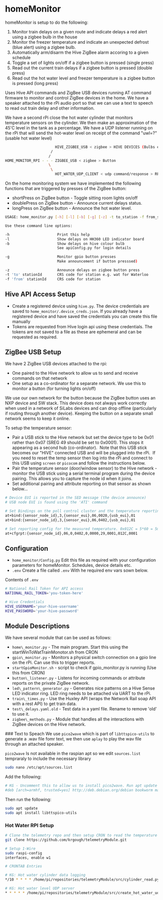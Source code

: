 # homeMonitor

homeMonitor is setup to do the following:

1. Monitor train delays on a given route and indicate delays a red alert using a zigbee bulb in the house
2. Monitor the freezer temperature and indicate an unexpected defrost (blue alert) using a zigbee bulb.
3. Automatically arm/disarm the Hive ZigBee alarm accoring to a given schedule
4. Toggle a set of lights on/off if a zigbee button is pressed (single press)
5. Read out the current train delays if a zigbee button is pressed (double press)
6. Read out the hot water level and freezer temperature is a zigbee button is pressed (long press)

Uses Hive API commands and ZigBee USB devices running AT command firmware to monitor and control ZigBee devices in the home. We have a speaker attached to the rPi audio port so that we can use a text to speech to read out train delay and other information.

We have a second rPi close the hot water cylinder that monitors temperature sensors on the cylinder. We then make an approximation of the 45'C level in the tank as a percentage. We have a UDP listener running on the rPi that will send the hot-water level on receipt of the command "uwl=?" (usable hot water level)

```bash
                       HIVE_ZIGBEE_USB < zigbee > HIVE DEVICES (Bulbs etc), Freezer Temp Sensor
                     /
                    /
HOME_MONITOR_RPI - - - ZIGBEE_USB < zigbee > Button
                    \
                     \
                       HOT_WATER_UDP_CLIENT < udp command/response > RPI_HOT_WATER_UDP_SERVER <> Temperature sensors on cylinder
```

On the home monitoring system we have implemented the following functions that are triggered by presses of the ZigBee button:

* shortPress on ZigBee button - Toggle sitting room lights on/off
* doublePress on ZigBee button - Announce current delays status.
* longPress on ZigBee button - Announce the hot water level.

```bash
USAGE: home_monitor.py [-h] [-l] [-b] [-g] [-z] -t to_station -f from_station

Use these command line options:

-h                      Print this help
-l                      Show delays on HH360 LED indicator board
-b                      Show delays on hive colour bulb
                        See apiConfig.py for login details

-g                      Monitor gpio button presses
                        Make announcement if button presssed)

-z                      Announce delays on zigbee button press
-t 'to' stationId       CRS code for station e.g. wat for Waterloo
-f 'from' stationId     CRS code for station
```

## Hive API Access Setup

* Create a registered device using `hive.py`.  The device credentials are saved to `home_monitor/.device_creds.json`.  If you already have a registered device and have saved the credentials you can create this file manually
* Tokens are requested from Hive login api using these credentials.  The tokens are not saved to a file as these are ephemeral and can be requested as required.

## ZigBee USB Setup

We have 2 ZigBee USB devices attached to the rpi:

* One paired to the Hive network to allow us to send and receive commands on that network
* One setup as a co-ordinator for a separate network. We use this to monitor a button (for turning lights on/off)

We use our own network for the button because the ZigBee button uses an NXP device and SW stack. This device does not always work correctly when used in a network of SiLabs devices and can drop offline (particularly if routing through another device). Keeping the button on a separate small network seems to keep it online.

To setup the temperature sensor:

* Pair a USB stick to the Hive network but set the device type to be 0x01 rather than 0x07 (SREG 49 should be set to 0x0001). This stops it appearing as a second hub (co-ordinator).  Note that this USB stick becomes our "HIVE" connected USB and will be plugged into the rPi.  If you need to reset the temp sensor then log into the rPi and connect to this USB using `screen` or `picocom` and follow the instructions below.
* Pair the temperature sensor (door/window sensor) to the Hive network - monitor the USB stick using a serial terminal program during the device pairing. This allows you to capture the node id when it joins.
* Set additional pairing and attribute reporting on that sensor as shown below...

```bash
# Device EUI is reported in the SED message (the device announce)
# USB node EUI is found using the 'ATI' command

# Set Bindings on the poll control cluster and the temperature reporting cluster
at+bind:{sensor_node_id},3,{sensor_eui},06,0020,{usb_eui},01
at+bind:{sensor_node_id},3,{sensor_eui},06,0402,{usb_eui},01

# Set reporting config for the measured temperature. 0x012C = 5*60 = 5mins
at+cfgrpt:{sensor_node_id},06,0,0402,0,0000,29,0001,012C,0001
```

## Configuration

* `home_monitor/Config.py` Edit this file as required with your configuration parameters for homeMonitor. Schedules, device details etc.
* `.env` Create a file called `.env` With he required env vars sown below.

Contents of `.env`

```bash
# National Rail Token for API access
NATIONAL_RAIL_TOKEN='you-token-here'

# Hive Credentials 
HIVE_USERNAME='your-hive-username'
HIVE_PASSWORD='your-hive-password'
```

## Module Descriptions

We have several module that can be used as follows:

* `home\_monitor.py` - The main program. Start this using the startWinToWatTrainMonotor.sh from CRON
* `gpio\_monitor.py` - Monitors a physical switch connection on a gpio line on the rPi. Can use this to trigger reports.
* `startGpioMonitor.sh` - script to check if gpio\_monitor.py is running (Use this from CRON)
* `button\_listener.py` - Listens for incoming commands or attribute reports on the private ZigBee network.
* `led\_pattern\_generator.py` - Generates nice patterns on a Hive Sense LED indicator ring. LED ring needs to be attached via UART to the rPi.
* `train\_times.py` - Use the Huxley API (wraps the Network Rail soap API with a rest API) to get train data.
* `test\_delays.yaml.old` - Test data in a yaml file. Rename to remove 'old' to use it.
* `zigbee\_methods.py` - Module that handles all the interactions with ZigBee devices on the Hive network.

### Text to Speach
We use `pico2wave` which is part of `libttspico-utils` to generate a .wav file fomr text, we then use `aplay` to play the wav file through an attached speaker.

`pico2wave` Is not available in the raspian apt so we edit `sources.list` tempraraly to include
the necessary library

```bash
sudo nano /etc/apt/sources.list
```

Add the following: 

```bash
# KG - Uncomment this to allow us to install pico2wave. Run apt update then sudo apt install libttspico-utils  
#deb [arch=armhf, trusted=yes] http://deb.debian.org/debian bookworm main contrib non-free
```

Then run the following:
```bash
sudo apt update
sudo apt install libttspico-utils
```

### Hot Water RPI Setup

```bash
# Clone the telemetry repo and then setup CRON to read the temperature values and run the UDP listener (server).
git clone https://github.com/krgough/telemetryModule.git

# Setup 1-Wire
sudo raspi-config
interfaces, enable w1

# CRONTAB Entries

# KG: Hot water cylinder data logging
*/10 * * * * /home/pi/repositories/telemetryModule/src/cylinder_read.py -s > /dev/null 2>&1

# KG: Hot water level UDP server
* * * * * /home/pi/repositories/telemetryModule/src/create_hot_water_udp_server.sh > /dev/null 2>&1
```
